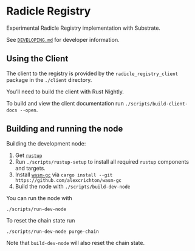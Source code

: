 Radicle Registry
================

Experimental Radicle Registry implementation with Substrate.

See [`DEVELOPING.md`][dev-manual] for developer information.

Using the Client
----------------

The client to the registry is provided by the `radicle_registry_client` package
in the `./client` directory.

You’ll need to build the client with Rust Nightly.

To build and view the client documentation run `./scripts/build-client-docs
--open`.

Building and running the node
-----------------------------

Building the development node:

1. Get [`rustup`][rustup-install]
2. Run `./scripts/rustup-setup` to install all required `rustup` components and
   targets.
3. Install [`wasm-gc`][wasm-gc] via `cargo install --git https://github.com/alexcrichton/wasm-gc`
4. Build the node with `./scripts/build-dev-node`

You can run the node with

~~~
./scripts/run-dev-node
~~~

To reset the chain state run

~~~
./scripts/run-dev-node purge-chain
~~~

Note that `build-dev-node` will also reset the chain state.

[dev-manual]: ./DEVELOPING.md
[rustup-install]: https://github.com/rust-lang/rustup.rs#installation
[wasm-gc]: https://github.com/alexcrichton/wasm-gc
